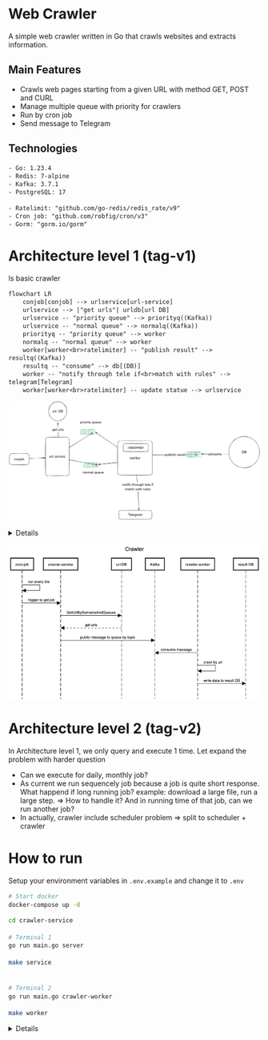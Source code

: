 # Web Crawler

A simple web crawler written in Go that crawls websites and extracts information.

## Main Features

- Crawls web pages starting from a given URL with method GET, POST and CURL
- Manage multiple queue with priority for crawlers
- Run by cron job
- Send message to Telegram

## Technologies

```
- Go: 1.23.4
- Redis: 7-alpine
- Kafka: 3.7.1
- PostgreSQL: 17

- Ratelimit: "github.com/go-redis/redis_rate/v9"
- Cron job: "github.com/robfig/cron/v3"
- Gorm: "gorm.io/gorm"
```

# Architecture level 1 (tag-v1)

Is basic crawler 

```mermaid
flowchart LR
    conjob[conjob] --> urlservice[url-service]
    urlservice --> |"get urls"| urldb[url DB]
    urlservice -- "priority queue" --> priorityq((Kafka))
    urlservice -- "normal queue" --> normalq((Kafka))
    priorityq -- "priority queue" --> worker
    normalq -- "normal queue" --> worker
    worker[worker<br>ratelimiter] -- "publish result" --> resultq((Kafka))
    resultq -- "consume" --> db[(DB)]
    worker -- "notify through tele if<br>match with rules" --> telegram[Telegram]
    worker[worker<br>ratelimiter] -- update statue --> urlservice
```

![alt text](docs/design.png)

<details>

```txt
title Crawler
sequenceDiagram
    participant cron-job
    participant crawler-service
    participant url-DB
    participant Kafka
    participant crawler-worker
    participant result-DB

    cron-job ->> cron-job: normal queue run every 5m
    cron-job ->> cron-job: priority queue run every 15m
    cron-job ->> crawler-service: trigger to get job
    crawler-service ->> url-DB: GetUrlByDomainsAndQueues
    crawler-service <-- url-DB: get urls
    crawler-service ->> Kafka: public message to queue by topic
    Kafka -->> crawler-worker: consume message
    crawler-worker ->> crawler-worker: crawl by url
    crawler-worker ->> result-DB: write data to result DB
```
</details>

![alt text](docs/sequence.png)

# Architecture level 2 (tag-v2)

In Architecture level 1, we only query and execute 1 time. Let expand the problem with harder question
- Can we execute for daily, monthly job?
- As current we run sequencely job because a job is quite short response. What happend if long running job? example: download a large file, run a large step. => How to handle it? And in running time of that job, can we run another job?
- In actually, crawler include scheduler problem => split to scheduler + crawler





# How to run

Setup your environment variables in `.env.example` and change it to `.env`

```bash
# Start docker
docker-compose up -d
```

```bash
cd crawler-service

# Terminal 1
go run main.go server

make service


# Terminal 2
go run main.go crawler-worker

make worker
```

<details>

# 1. Create new bot and get token

![alt text](docs/create_bot.png)
![alt text](docs/create_group_chat.png)

# 2. Run command to get chat Id

```bash
curl -s https://api.telegram.org/bot${TOKEN}/getUpdates
```

![alt text](docs/tele_message.png)

# 3. Worker consumer message example

```txt
publish to crawler queue: normal, request: curl --location 'https://m.cafef.vn/du-lieu/Ajax/ajaxgoldprice.ashx?index=11' --header 'Accept: */*' --header 'Accept-Language: en-US,en;q=0.9,vi;q=0.8' --header 'Connection: keep-alive' --header 'Referer: https://m.cafef.vn/du-lieu/gia-vang-hom-nay/trong-nuoc.chn' --header 'Sec-Fetch-Dest: empty' --header 'Sec-Fetch-Mode: cors' --header 'Sec-Fetch-Site: same-origin' --header 'User-Agent: Mozilla/5.0 (Macintosh; Intel Mac OS X 10_15_7) AppleWebKit/537.36 (KHTML, like Gecko) Chrome/135.0.0.0 Safari/537.36 Edg/135.0.0.0' --header 'sec-ch-ua: "Microsoft Edge";v="135", "Not-A.Brand";v="8", "Chromium";v="135"' --header 'sec-ch-ua-mobile: ?0' --header 'sec-ch-ua-platform: "macOS"' --header 'Cookie: _ga=GA1.2.1174992577.1733489327; _ga_860L8F5EZP=GS1.1.1740282133.10.0.1740282328.0.0.0; ASP.NET_SessionId=wnors2tpgmcb0lwvqwebtsf5; favorite_stocks_state=1'
```
</details>
